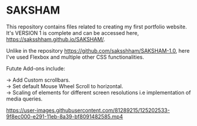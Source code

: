 # SAKSHAM
This repository contains files related to creating my first portfolio website. It's VERSION 1 is complete and can be accessed here, https://saksshham.github.io/SAKSHAM/.

Unlike in the repository https://github.com/saksshham/SAKSHAM-1.0, here I've used Flexbox and multiple other CSS functionalities.

Futute Add-ons include:

-> Add Custom scrollbars. <br>
-> Set default Mouse Wheel Scroll to horizontal. <br>
-> Scaling of elements for different screen resolutions i.e implementation of media queries. <br>

https://user-images.githubusercontent.com/81289215/125202533-9f8ec000-e291-11eb-8a39-bf8091482585.mp4
